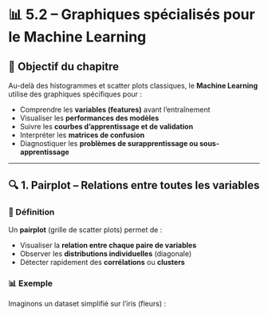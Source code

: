 # 📊 5.2 – Graphiques spécialisés pour le Machine Learning

## 🎯 Objectif du chapitre
Au-delà des histogrammes et scatter plots classiques, le **Machine Learning** utilise des graphiques spécifiques pour :
- Comprendre les **variables (features)** avant l’entraînement
- Visualiser les **performances des modèles**
- Suivre les **courbes d’apprentissage et de validation**
- Interpréter les **matrices de confusion**
- Diagnostiquer les **problèmes de surapprentissage ou sous-apprentissage**

---

## 🔍 1. Pairplot – Relations entre toutes les variables

### 🧠 Définition
Un **pairplot** (grille de scatter plots) permet de :
- Visualiser la **relation entre chaque paire de variables**
- Observer les **distributions individuelles** (diagonale)
- Détecter rapidement des **corrélations** ou **clusters**

### 📊 Exemple
Imaginons un dataset simplifié sur l’iris (fleurs) :




